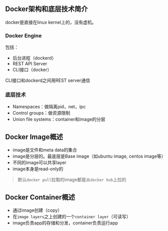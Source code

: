 ## Docker架构和底层技术简介

docker是直接在linux kernel上的，没有虚机。

### Docker Engine

包括：

- 后台进程（dockerd）
- REST API Server
- CLI接口（docker）

CLI接口和dockerd之间用REST server通信

### 底层技术

- Namespaces：做隔离pid，net，ipc
- Control groups：做资源限制
- Union file systems：container和image的分层

## Docker Image概述

- image是文件和meta data的集合
- image是分层的。最底层是Base image（如ubuntu image, centos image等）
- 不同的image可以共享layer
- image本身是read-only的

> 默认`docker pull`拉取的image都是从`docker hub`上拉的

## Docker Container概述

- 通过image创建（copy）
- 在`image layers`之上创建的一个`container layer`（可读写）
- image负责app的存储和分发，container负责运行app


